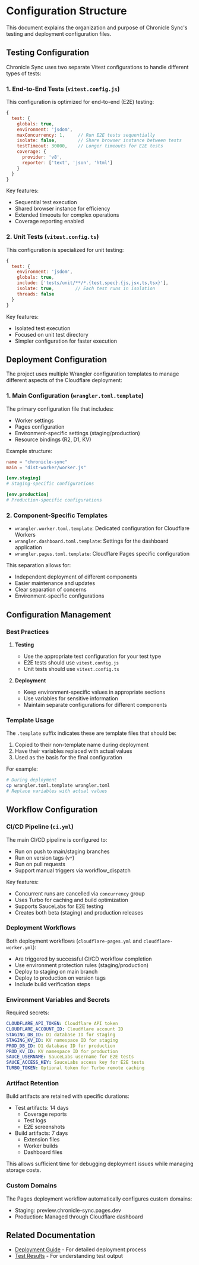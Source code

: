 # Configuration Structure

This document explains the organization and purpose of Chronicle Sync's testing and deployment configuration files.

## Testing Configuration

Chronicle Sync uses two separate Vitest configurations to handle different types of tests:

### 1. End-to-End Tests (`vitest.config.js`)

This configuration is optimized for end-to-end (E2E) testing:

```javascript
{
  test: {
    globals: true,
    environment: 'jsdom',
    maxConcurrency: 1,     // Run E2E tests sequentially
    isolate: false,        // Share browser instance between tests
    testTimeout: 30000,    // Longer timeouts for E2E tests
    coverage: {
      provider: 'v8',
      reporter: ['text', 'json', 'html']
    }
  }
}
```

Key features:

- Sequential test execution
- Shared browser instance for efficiency
- Extended timeouts for complex operations
- Coverage reporting enabled

### 2. Unit Tests (`vitest.config.ts`)

This configuration is specialized for unit testing:

```javascript
{
  test: {
    environment: 'jsdom',
    globals: true,
    include: ['tests/unit/**/*.{test,spec}.{js,jsx,ts,tsx}'],
    isolate: true,        // Each test runs in isolation
    threads: false
  }
}
```

Key features:

- Isolated test execution
- Focused on unit test directory
- Simpler configuration for faster execution

## Deployment Configuration

The project uses multiple Wrangler configuration templates to manage different aspects of the Cloudflare deployment:

### 1. Main Configuration (`wrangler.toml.template`)

The primary configuration file that includes:

- Worker settings
- Pages configuration
- Environment-specific settings (staging/production)
- Resource bindings (R2, D1, KV)

Example structure:

```toml
name = "chronicle-sync"
main = "dist-worker/worker.js"

[env.staging]
# Staging-specific configurations

[env.production]
# Production-specific configurations
```

### 2. Component-Specific Templates

- `wrangler.worker.toml.template`: Dedicated configuration for Cloudflare Workers
- `wrangler.dashboard.toml.template`: Settings for the dashboard application
- `wrangler.pages.toml.template`: Cloudflare Pages specific configuration

This separation allows for:

- Independent deployment of different components
- Easier maintenance and updates
- Clear separation of concerns
- Environment-specific configurations

## Configuration Management

### Best Practices

1. **Testing**

   - Use the appropriate test configuration for your test type
   - E2E tests should use `vitest.config.js`
   - Unit tests should use `vitest.config.ts`

2. **Deployment**
   - Keep environment-specific values in appropriate sections
   - Use variables for sensitive information
   - Maintain separate configurations for different components

### Template Usage

The `.template` suffix indicates these are template files that should be:

1. Copied to their non-template name during deployment
2. Have their variables replaced with actual values
3. Used as the basis for the final configuration

For example:

```bash
# During deployment
cp wrangler.toml.template wrangler.toml
# Replace variables with actual values
```

## Workflow Configuration

### CI/CD Pipeline (`ci.yml`)

The main CI/CD pipeline is configured to:

- Run on push to main/staging branches
- Run on version tags (`v*`)
- Run on pull requests
- Support manual triggers via workflow_dispatch

Key features:

- Concurrent runs are cancelled via `concurrency` group
- Uses Turbo for caching and build optimization
- Supports SauceLabs for E2E testing
- Creates both beta (staging) and production releases

### Deployment Workflows

Both deployment workflows (`cloudflare-pages.yml` and `cloudflare-worker.yml`):

- Are triggered by successful CI/CD workflow completion
- Use environment protection rules (staging/production)
- Deploy to staging on main branch
- Deploy to production on version tags
- Include build verification steps

### Environment Variables and Secrets

Required secrets:

```yaml
CLOUDFLARE_API_TOKEN: Cloudflare API token
CLOUDFLARE_ACCOUNT_ID: Cloudflare account ID
STAGING_DB_ID: D1 database ID for staging
STAGING_KV_ID: KV namespace ID for staging
PROD_DB_ID: D1 database ID for production
PROD_KV_ID: KV namespace ID for production
SAUCE_USERNAME: SauceLabs username for E2E tests
SAUCE_ACCESS_KEY: SauceLabs access key for E2E tests
TURBO_TOKEN: Optional token for Turbo remote caching
```

### Artifact Retention

Build artifacts are retained with specific durations:

- Test artifacts: 14 days
  - Coverage reports
  - Test logs
  - E2E screenshots
- Build artifacts: 7 days
  - Extension files
  - Worker builds
  - Dashboard files

This allows sufficient time for debugging deployment issues while managing storage costs.

### Custom Domains

The Pages deployment workflow automatically configures custom domains:

- Staging: preview.chronicle-sync.pages.dev
- Production: Managed through Cloudflare dashboard

## Related Documentation

- [Deployment Guide](deployment.md) - For detailed deployment process
- [Test Results](test-results.md) - For understanding test output
